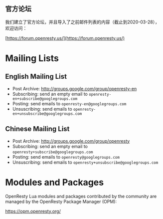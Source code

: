 <!---
    @title         Community
    @creator       Yichun Zhang
    @created       2012-08-04 23:04 GMT
--->

官方论坛
--------

我们建立了官方论坛，并且导入了之前邮件列表的内容（截止到2020-03-28），欢迎访问：

[https://forum.openresty.us/](https://forum.openresty.us/)

#  Mailing Lists

##  English Mailing List
* Post Archive: http://groups.google.com/group/openresty-en
* Subscribing: send an empty email to `openresty-en+subscribe@googlegroups.com`
* Posting: send emails to `openresty-en@googlegroups.com`
* Unsuscribing: send emails to `openresty-en+unsubscribe@googlegroups.com`

##  Chinese Mailing List
* Post Archive: http://groups.google.com/group/openresty
* Subscribing: send an empty email to `openresty+subscribe@googlegroups.com`
* Posting: send emails to `openresty@googlegroups.com`
* Unsuscribing: send emails to `openresty+unsubscribe@googlegroups.com`

# Modules and Packages

OpenResty Lua modules and packages contributed by the community are managed by the OpenResty
Package Manager (OPM):

https://opm.openresty.org/
